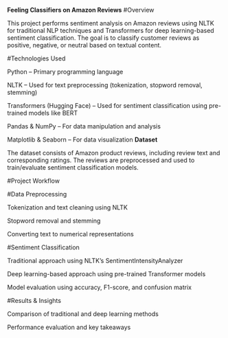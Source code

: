 **Feeling Classifiers on Amazon Reviews**
#Overview

This project performs sentiment analysis on Amazon reviews using NLTK for traditional NLP techniques and Transformers for deep learning-based sentiment classification. The goal is to classify customer reviews as positive, negative, or neutral based on textual content.

#Technologies Used

Python – Primary programming language

NLTK – Used for text preprocessing (tokenization, stopword removal, stemming)

Transformers (Hugging Face) – Used for sentiment classification using pre-trained models like BERT

Pandas & NumPy – For data manipulation and analysis

Matplotlib & Seaborn – For data visualization
**Dataset**

The dataset consists of Amazon product reviews, including review text and corresponding ratings. The reviews are preprocessed and used to train/evaluate sentiment classification models.

#Project Workflow

#Data Preprocessing

Tokenization and text cleaning using NLTK

Stopword removal and stemming

Converting text to numerical representations

#Sentiment Classification

Traditional approach using NLTK’s SentimentIntensityAnalyzer

Deep learning-based approach using pre-trained Transformer models

Model evaluation using accuracy, F1-score, and confusion matrix

#Results & Insights

Comparison of traditional and deep learning methods

Performance evaluation and key takeaways

















